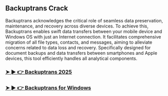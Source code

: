 ## Backuptrans Crack

Backuptrans acknowledges the critical role of seamless data preservation, maintenance, and recovery across diverse devices. To achieve this, Backuptrans enables swift data transfers between your mobile device and Windows OS with just an Internet connection. It facilitates comprehensive migration of all file types, contacts, and messages, aiming to alleviate concerns related to data loss and recovery. Specifically designed for document backups and data transfers between smartphones and Apple devices, this tool efficiently handles all analytical components. 

### [➤ ► 👉 Backuptrans 2025](https://tinyurl.com/9rdtyvz2)

### [➤ ► 👉 Backuptrans for Windows](https://tinyurl.com/9rdtyvz2)
